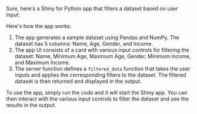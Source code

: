 Sure, here's a Shiny for Python app that filters a dataset based on user input:



Here's how the app works:

1. The app generates a sample dataset using Pandas and NumPy. The dataset has 5 columns: Name, Age, Gender, and Income.
2. The app UI consists of a card with various input controls for filtering the dataset: Name, Minimum Age, Maximum Age, Gender, Minimum Income, and Maximum Income.
3. The server function defines a `filtered_data` function that takes the user inputs and applies the corresponding filters to the dataset. The filtered dataset is then returned and displayed in the output.

To use the app, simply run the code and it will start the Shiny app. You can then interact with the various input controls to filter the dataset and see the results in the output.